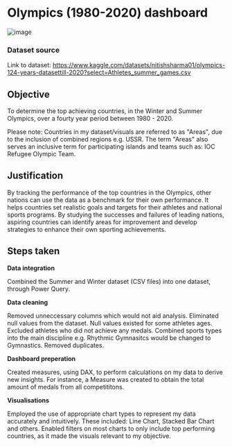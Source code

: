 # Olympics (1980-2020) dashboard
![image](https://github.com/mohammedwasim1/Olympics-1980-2020-dashboard/assets/121304144/0ba1bce6-0cfe-4708-9777-d997fe04bf66)

### **Dataset source**

Link to dataset: https://www.kaggle.com/datasets/nitishsharma01/olympics-124-years-datasettill-2020?select=Athletes_summer_games.csv

## **Objective**
To determine the top achieving countries, in the Winter and Summer Olympics, over a fourty year period between 1980 - 2020. 

Please note: Countries in my dataset/visuals are referred to as "Areas", due to the inclusion of combined regions e.g. USSR. The term "Areas" also serves an inclusive term for participating islands and teams such as: IOC Refugee Olympic Team.

## **Justification**
By tracking the performance of the top countries in the Olympics, other nations can use the data as a benchmark for their own performance. It helps countries set realistic goals and targets for their athletes and national sports programs. By studying the successes and failures of leading nations, aspiring countries can identify areas for improvement and develop strategies to enhance their own sporting achievements.

## **Steps taken**
**Data integration**
  
  Combined the Summer and Winter dataset (CSV files) into one dataset, through Power Query.

**Data cleaning**
  
  Removed unneccessary columns which would not aid analysis.
  Eliminated null values from the dataset. Null values existed for some athletes ages.
  Excluded athletes who did not achieve any medals.
  Combined sports types into the main discipline e.g. Rhythmic Gymnasitcs would be changed to Gymnastics.
  Removed duplicates.
  
**Dashboard preperation**
  
  Created measures, using DAX, to perform calculations on my data to derive new insights. For instance, a Measure was created to obtain the total amount of medals from all   competititons. 
  
**Visualisations**
  
  Employed the use of appropriate chart types to represent my data accurately and intuitively. These included: Line Chart, Stacked Bar Chart and others.
  Enabled filters on most charts to only include top performing countries, as it made the visuals relevant to my objective.
